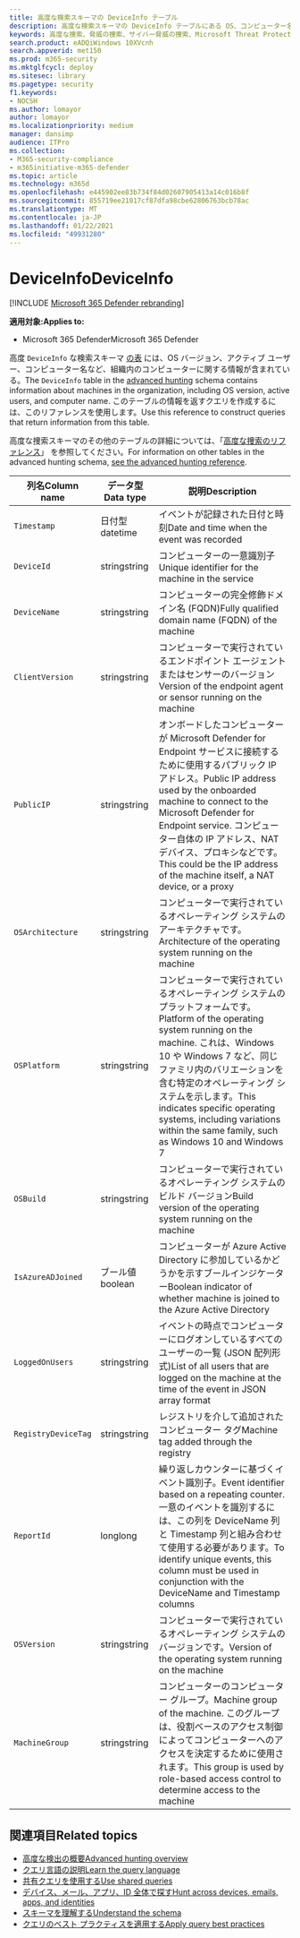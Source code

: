 ```yaml
---
title: 高度な検索スキーマの DeviceInfo テーブル
description: 高度な検索スキーマの DeviceInfo テーブルにある OS、コンピューター名、その他のコンピューター情報について説明します。
keywords: 高度な捜索、脅威の捜索、サイバー脅威の捜索、Microsoft Threat Protection、Microsoft 365、mtp、m365、検索、クエリ、テレメトリ、スキーマ リファレンス、kusto、テーブル、列、データ型、説明、machineinfo、DeviceInfo、デバイス、コンピューター、OS、プラットフォーム、ユーザー
search.product: eADQiWindows 10XVcnh
search.appverid: met150
ms.prod: m365-security
ms.mktglfcycl: deploy
ms.sitesec: library
ms.pagetype: security
f1.keywords:
- NOCSH
ms.author: lomayor
author: lomayor
ms.localizationpriority: medium
manager: dansimp
audience: ITPro
ms.collection:
- M365-security-compliance
- m365initiative-m365-defender
ms.topic: article
ms.technology: m365d
ms.openlocfilehash: e445902ee83b734f84d02607905413a14c016b8f
ms.sourcegitcommit: 855719ee21017cf87dfa98cbe62806763bcb78ac
ms.translationtype: MT
ms.contentlocale: ja-JP
ms.lasthandoff: 01/22/2021
ms.locfileid: "49931280"
---
```

# <a name="deviceinfo"></a><span data-ttu-id="e24c7-104">DeviceInfo</span><span class="sxs-lookup"><span data-stu-id="e24c7-104">DeviceInfo</span></span>

[!INCLUDE [Microsoft 365 Defender rebranding](../includes/microsoft-defender.md)]


<span data-ttu-id="e24c7-105">**適用対象:**</span><span class="sxs-lookup"><span data-stu-id="e24c7-105">**Applies to:**</span></span>
- <span data-ttu-id="e24c7-106">Microsoft 365 Defender</span><span class="sxs-lookup"><span data-stu-id="e24c7-106">Microsoft 365 Defender</span></span>



<span data-ttu-id="e24c7-107">高度 `DeviceInfo` な検索スキーマ [の表](advanced-hunting-overview.md) には、OS バージョン、アクティブ ユーザー、コンピューター名など、組織内のコンピューターに関する情報が含まれている。</span><span class="sxs-lookup"><span data-stu-id="e24c7-107">The `DeviceInfo` table in the [advanced hunting](advanced-hunting-overview.md) schema contains information about machines in the organization, including OS version, active users, and computer name.</span></span> <span data-ttu-id="e24c7-108">このテーブルの情報を返すクエリを作成するには、このリファレンスを使用します。</span><span class="sxs-lookup"><span data-stu-id="e24c7-108">Use this reference to construct queries that return information from this table.</span></span>

<span data-ttu-id="e24c7-109">高度な捜索スキーマのその他のテーブルの詳細については、「[高度な捜索のリファレンス](advanced-hunting-schema-tables.md)」 を参照してください。</span><span class="sxs-lookup"><span data-stu-id="e24c7-109">For information on other tables in the advanced hunting schema, [see the advanced hunting reference](advanced-hunting-schema-tables.md).</span></span>

| <span data-ttu-id="e24c7-110">列名</span><span class="sxs-lookup"><span data-stu-id="e24c7-110">Column name</span></span> | <span data-ttu-id="e24c7-111">データ型</span><span class="sxs-lookup"><span data-stu-id="e24c7-111">Data type</span></span> | <span data-ttu-id="e24c7-112">説明</span><span class="sxs-lookup"><span data-stu-id="e24c7-112">Description</span></span> |
|-------------|-----------|-------------|
| `Timestamp` | <span data-ttu-id="e24c7-113">日付型</span><span class="sxs-lookup"><span data-stu-id="e24c7-113">datetime</span></span> | <span data-ttu-id="e24c7-114">イベントが記録された日付と時刻</span><span class="sxs-lookup"><span data-stu-id="e24c7-114">Date and time when the event was recorded</span></span> |
| `DeviceId` | <span data-ttu-id="e24c7-115">string</span><span class="sxs-lookup"><span data-stu-id="e24c7-115">string</span></span> | <span data-ttu-id="e24c7-116">コンピューターの一意識別子</span><span class="sxs-lookup"><span data-stu-id="e24c7-116">Unique identifier for the machine in the service</span></span> |
| `DeviceName` | <span data-ttu-id="e24c7-117">string</span><span class="sxs-lookup"><span data-stu-id="e24c7-117">string</span></span> | <span data-ttu-id="e24c7-118">コンピューターの完全修飾ドメイン名 (FQDN)</span><span class="sxs-lookup"><span data-stu-id="e24c7-118">Fully qualified domain name (FQDN) of the machine</span></span> |
| `ClientVersion` | <span data-ttu-id="e24c7-119">string</span><span class="sxs-lookup"><span data-stu-id="e24c7-119">string</span></span> | <span data-ttu-id="e24c7-120">コンピューターで実行されているエンドポイント エージェントまたはセンサーのバージョン</span><span class="sxs-lookup"><span data-stu-id="e24c7-120">Version of the endpoint agent or sensor running on the machine</span></span> |
| `PublicIP` | <span data-ttu-id="e24c7-121">string</span><span class="sxs-lookup"><span data-stu-id="e24c7-121">string</span></span> | <span data-ttu-id="e24c7-122">オンボードしたコンピューターが Microsoft Defender for Endpoint サービスに接続するために使用するパブリック IP アドレス。</span><span class="sxs-lookup"><span data-stu-id="e24c7-122">Public IP address used by the onboarded machine to connect to the Microsoft  Defender for Endpoint service.</span></span> <span data-ttu-id="e24c7-123">コンピューター自体の IP アドレス、NAT デバイス、プロキシなどです。</span><span class="sxs-lookup"><span data-stu-id="e24c7-123">This could be the IP address of the machine itself, a NAT device, or a proxy</span></span> |
| `OSArchitecture` | <span data-ttu-id="e24c7-124">string</span><span class="sxs-lookup"><span data-stu-id="e24c7-124">string</span></span> | <span data-ttu-id="e24c7-125">コンピューターで実行されているオペレーティング システムのアーキテクチャです。</span><span class="sxs-lookup"><span data-stu-id="e24c7-125">Architecture of the operating system running on the machine</span></span> |
| `OSPlatform` | <span data-ttu-id="e24c7-126">string</span><span class="sxs-lookup"><span data-stu-id="e24c7-126">string</span></span> | <span data-ttu-id="e24c7-127">コンピューターで実行されているオペレーティング システムのプラットフォームです。</span><span class="sxs-lookup"><span data-stu-id="e24c7-127">Platform of the operating system running on the machine.</span></span> <span data-ttu-id="e24c7-128">これは、Windows 10 や Windows 7 など、同じファミリ内のバリエーションを含む特定のオペレーティング システムを示します。</span><span class="sxs-lookup"><span data-stu-id="e24c7-128">This indicates specific operating systems, including variations within the same family, such as Windows 10 and Windows 7</span></span> |
| `OSBuild` | <span data-ttu-id="e24c7-129">string</span><span class="sxs-lookup"><span data-stu-id="e24c7-129">string</span></span> | <span data-ttu-id="e24c7-130">コンピューターで実行されているオペレーティング システムのビルド バージョン</span><span class="sxs-lookup"><span data-stu-id="e24c7-130">Build version of the operating system running on the machine</span></span> |
| `IsAzureADJoined` | <span data-ttu-id="e24c7-131">ブール値</span><span class="sxs-lookup"><span data-stu-id="e24c7-131">boolean</span></span> | <span data-ttu-id="e24c7-132">コンピューターが Azure Active Directory に参加しているかどうかを示すブールインジケーター</span><span class="sxs-lookup"><span data-stu-id="e24c7-132">Boolean indicator of whether machine is joined to the Azure Active Directory</span></span> |
| `LoggedOnUsers` | <span data-ttu-id="e24c7-133">string</span><span class="sxs-lookup"><span data-stu-id="e24c7-133">string</span></span> | <span data-ttu-id="e24c7-134">イベントの時点でコンピューターにログオンしているすべてのユーザーの一覧 (JSON 配列形式)</span><span class="sxs-lookup"><span data-stu-id="e24c7-134">List of all users that are logged on the machine at the time of the event in JSON array format</span></span> |
| `RegistryDeviceTag` | <span data-ttu-id="e24c7-135">string</span><span class="sxs-lookup"><span data-stu-id="e24c7-135">string</span></span> | <span data-ttu-id="e24c7-136">レジストリを介して追加されたコンピューター タグ</span><span class="sxs-lookup"><span data-stu-id="e24c7-136">Machine tag added through the registry</span></span> |
| `ReportId` | <span data-ttu-id="e24c7-137">long</span><span class="sxs-lookup"><span data-stu-id="e24c7-137">long</span></span> | <span data-ttu-id="e24c7-138">繰り返しカウンターに基づくイベント識別子。</span><span class="sxs-lookup"><span data-stu-id="e24c7-138">Event identifier based on a repeating counter.</span></span> <span data-ttu-id="e24c7-139">一意のイベントを識別するには、この列を DeviceName 列と Timestamp 列と組み合わせて使用する必要があります。</span><span class="sxs-lookup"><span data-stu-id="e24c7-139">To identify unique events, this column must be used in conjunction with the DeviceName and Timestamp columns</span></span> |
| `OSVersion` | <span data-ttu-id="e24c7-140">string</span><span class="sxs-lookup"><span data-stu-id="e24c7-140">string</span></span> | <span data-ttu-id="e24c7-141">コンピューターで実行されているオペレーティング システムのバージョンです。</span><span class="sxs-lookup"><span data-stu-id="e24c7-141">Version of the operating system running on the machine</span></span> |
| `MachineGroup` | <span data-ttu-id="e24c7-142">string</span><span class="sxs-lookup"><span data-stu-id="e24c7-142">string</span></span> | <span data-ttu-id="e24c7-143">コンピューターのコンピューター グループ。</span><span class="sxs-lookup"><span data-stu-id="e24c7-143">Machine group of the machine.</span></span> <span data-ttu-id="e24c7-144">このグループは、役割ベースのアクセス制御によってコンピューターへのアクセスを決定するために使用されます。</span><span class="sxs-lookup"><span data-stu-id="e24c7-144">This group is used by role-based access control to determine access to the machine</span></span> |

## <a name="related-topics"></a><span data-ttu-id="e24c7-145">関連項目</span><span class="sxs-lookup"><span data-stu-id="e24c7-145">Related topics</span></span>
- [<span data-ttu-id="e24c7-146">高度な検出の概要</span><span class="sxs-lookup"><span data-stu-id="e24c7-146">Advanced hunting overview</span></span>](advanced-hunting-overview.md)
- [<span data-ttu-id="e24c7-147">クエリ言語の説明</span><span class="sxs-lookup"><span data-stu-id="e24c7-147">Learn the query language</span></span>](advanced-hunting-query-language.md)
- [<span data-ttu-id="e24c7-148">共有クエリを使用する</span><span class="sxs-lookup"><span data-stu-id="e24c7-148">Use shared queries</span></span>](advanced-hunting-shared-queries.md)
- [<span data-ttu-id="e24c7-149">デバイス、メール、アプリ、ID 全体で探す</span><span class="sxs-lookup"><span data-stu-id="e24c7-149">Hunt across devices, emails, apps, and identities</span></span>](advanced-hunting-query-emails-devices.md)
- [<span data-ttu-id="e24c7-150">スキーマを理解する</span><span class="sxs-lookup"><span data-stu-id="e24c7-150">Understand the schema</span></span>](advanced-hunting-schema-tables.md)
- [<span data-ttu-id="e24c7-151">クエリのベスト プラクティスを適用する</span><span class="sxs-lookup"><span data-stu-id="e24c7-151">Apply query best practices</span></span>](advanced-hunting-best-practices.md)
